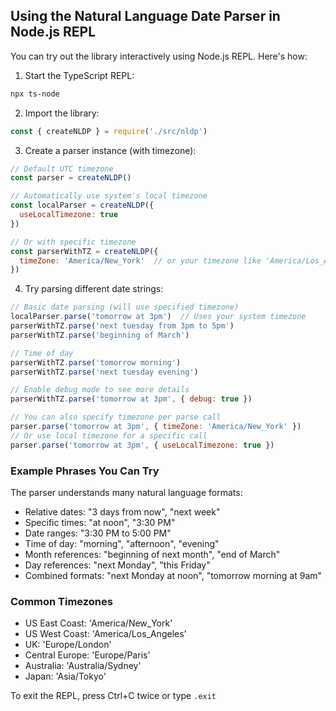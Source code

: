 ## Using the Natural Language Date Parser in Node.js REPL

You can try out the library interactively using Node.js REPL. Here's how:

1. Start the TypeScript REPL:
```bash
npx ts-node
```

2. Import the library:
```javascript
const { createNLDP } = require('./src/nldp')
```

3. Create a parser instance (with timezone):
```javascript
// Default UTC timezone
const parser = createNLDP()

// Automatically use system's local timezone
const localParser = createNLDP({
  useLocalTimezone: true
})

// Or with specific timezone
const parserWithTZ = createNLDP({
  timeZone: 'America/New_York'  // or your timezone like 'America/Los_Angeles', 'Europe/London', etc.
})
```

4. Try parsing different date strings:
```javascript
// Basic date parsing (will use specified timezone)
localParser.parse('tomorrow at 3pm')  // Uses your system timezone
parserWithTZ.parse('next tuesday from 3pm to 5pm')
parserWithTZ.parse('beginning of March')

// Time of day
parserWithTZ.parse('tomorrow morning')
parserWithTZ.parse('next tuesday evening')

// Enable debug mode to see more details
parserWithTZ.parse('tomorrow at 3pm', { debug: true })

// You can also specify timezone per parse call
parser.parse('tomorrow at 3pm', { timeZone: 'America/New_York' })
// Or use local timezone for a specific call
parser.parse('tomorrow at 3pm', { useLocalTimezone: true })
```

### Example Phrases You Can Try

The parser understands many natural language formats:
- Relative dates: "3 days from now", "next week"
- Specific times: "at noon", "3:30 PM"
- Date ranges: "3:30 PM to 5:00 PM"
- Time of day: "morning", "afternoon", "evening"
- Month references: "beginning of next month", "end of March"
- Day references: "next Monday", "this Friday"
- Combined formats: "next Monday at noon", "tomorrow morning at 9am"

### Common Timezones
- US East Coast: 'America/New_York'
- US West Coast: 'America/Los_Angeles'
- UK: 'Europe/London'
- Central Europe: 'Europe/Paris'
- Australia: 'Australia/Sydney'
- Japan: 'Asia/Tokyo'

To exit the REPL, press Ctrl+C twice or type `.exit` 